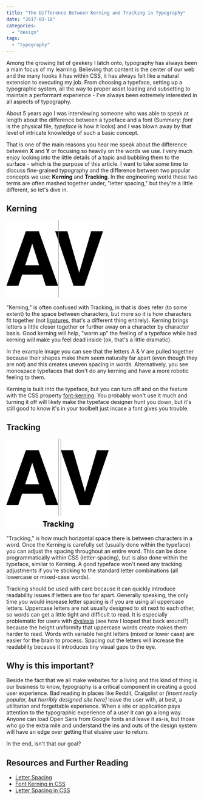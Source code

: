 ```yaml
---
title: "The Difference Between Kerning and Tracking in Typography"
date: "2017-03-18"
categories: 
  - "design"
tags: 
  - "typography"
---
```


Among the growing list of geekery I latch onto, typography has always been a main focus of my learning. Believing that content is the center of our web and the many hooks it has within CSS, it has always felt like a natural extension to executing my job. From choosing a typeface, setting up a typographic system, all the way to proper asset loading and subsetting to maintain a performant experience - I've always been extremely interested in all aspects of typography.

About 5 years ago I was interviewing someone who was able to speak at length about the difference between a typeface and a font (Summary: _font_ is the physical file, _typeface_ is how it looks) and I was blown away by that level of intricate knowledge of such a basic concept.

That is one of the main reasons you hear me speak about the difference between **X** and **Y** or focusing so heavily on the words we use. I very much enjoy looking into the little details of a topic and bubbling them to the surface - which is the purpose of this article. I want to take some time to discuss fine-grained typography and the difference between two popular concepts we use: **Kerning** and **Tracking**. In the engineering world these two terms are often mashed together under, "letter spacing," but they're a little different, so let's dive in.

## Kerning

![Using the letters A and V to illustrate kerning in typography, the letters are pulled together a little](images/kerning.png)

"Kerning," is often confused with Tracking, in that is does refer (to some extent) to the space between characters, but more so it is how characters fit together (not [ligatures](https://en.wikipedia.org/wiki/Typographic_ligature), that's a different thing entirely). Kerning brings letters a little closer together or further away on a character by character basis. Good kerning will help, "warm up" the feeling of a typeface while bad kerning will make you feel dead inside (ok, that's a little dramatic).

In the example image you can see that the letters A & V are pulled together because their shapes make them seem naturally far apart (even though they are not) and this creates uneven spacing in words. Alternatively, you see monospace typefaces that don't do any kerning and have a more robotic feeling to them.

Kerning is built into the typeface, but you can turn off and on the feature with the CSS property [font-kerning](https://developer.mozilla.org/en-US/docs/Web/CSS/font-kerning). You probably won't use it much and turning it off will likely make the typeface designer hunt you down, but it's still good to know it's in your toolbelt just incase a font gives you trouble.

## Tracking

![Using the letters A and V to illustrate letter spacing (tracking) in typography](images/tracking.png)

"Tracking," is how much horizontal space there is between characters in a word. Once the Kerning is carefully set (usually done within the typeface) you can adjust the spacing throughout an entire word. This can be done programmatically within CSS (letter-spacing), but is also done within the typeface, similar to Kerning. A good typeface won't need any tracking adjustments if you're sticking to the standard letter combinations (all lowercase or mixed-case words).

Tracking should be used with care because it can quickly introduce readability issues if letters are too far apart. Generally speaking, the only time you would increase letter spacing is if you are using all uppercase letters. Uppercase letters are not usually designed to sit next to each other, so words can get a little tight and difficult to read. It is especially problematic for users with [dyslexia](https://timwright.org/blog/2017/02/04/dyslexia-typography/) (see how I looped that back around?) because the height uniformity that uppercase words create makes them harder to read. Words with variable height letters (mixed or lower case) are easier for the brain to process. Spacing out the letters will increase the readability because it introduces tiny visual gaps to the eye.

## Why is this important?

Beside the fact that we all make websites for a living and this kind of thing is our business to know, typography is a critical component in creating a good user experience. Bad reading in places like Reddit, Craigslist or _\[insert really popular, but horribly designed site here\]_ leave the user with, at best, a utilitarian and forgettable experience. When a site or application pays attention to the typographic experience of a user it can go a long way. Anyone can load Open Sans from Google fonts and leave it as-is, but those who go the extra mile and understand the ins and outs of the design system will have an edge over getting that elusive user to return.

In the end, isn't that our goal?

## Resources and Further Reading

- [Letter Spacing](http://practicaltypography.com/letterspacing.html)
- [Font Kerning in CSS](https://developer.mozilla.org/en-US/docs/Web/CSS/font-kerning)
- [Letter Spacing in CSS](https://developer.mozilla.org/en-US/docs/Web/CSS/letter-spacing)
